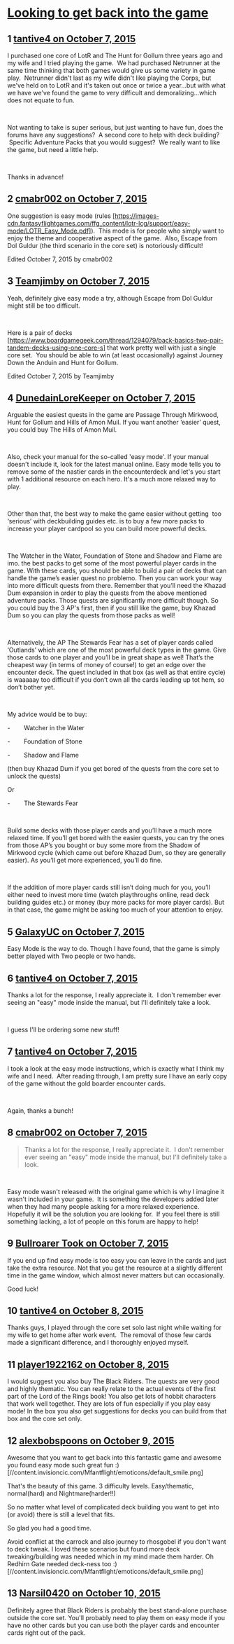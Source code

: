 # [Looking to get back into the game](https://community.fantasyflightgames.com/topic/190670-looking-to-get-back-into-the-game/)

## 1 [tantive4 on October 7, 2015](https://community.fantasyflightgames.com/topic/190670-looking-to-get-back-into-the-game/?do=findComment&comment=1838545)

I purchased one core of LotR and The Hunt for Gollum three years ago and my wife and I tried playing the game.  We had purchased Netrunner at the same time thinking that both games would give us some variety in game play.  Netrunner didn't last as my wife didn't like playing the Corps, but we've held on to LotR and it's taken out once or twice a year...but with what we have we've found the game to very difficult and demoralizing...which does not equate to fun.

 

Not wanting to take is super serious, but just wanting to have fun, does the forums have any suggestions?  A second core to help with deck building?  Specific Adventure Packs that you would suggest?  We really want to like the game, but need a little help.

 

Thanks in advance!

## 2 [cmabr002 on October 7, 2015](https://community.fantasyflightgames.com/topic/190670-looking-to-get-back-into-the-game/?do=findComment&comment=1838603)

One suggestion is easy mode (rules [https://images-cdn.fantasyflightgames.com/ffg_content/lotr-lcg/support/easy-mode/LOTR_Easy_Mode.pdf]).  This mode is for people who simply want to enjoy the theme and cooperative aspect of the game.  Also, Escape from Dol Guldur (the third scenario in the core set) is notoriously difficult!

Edited October 7, 2015 by cmabr002

## 3 [Teamjimby on October 7, 2015](https://community.fantasyflightgames.com/topic/190670-looking-to-get-back-into-the-game/?do=findComment&comment=1838633)

Yeah, definitely give easy mode a try, although Escape from Dol Guldur might still be too difficult.

 

Here is a pair of decks [https://www.boardgamegeek.com/thread/1294079/back-basics-two-pair-tandem-decks-using-one-core-s] that work pretty well with just a single core set.  You should be able to win (at least occasionally) against Journey Down the Anduin and Hunt for Gollum.

Edited October 7, 2015 by Teamjimby

## 4 [DunedainLoreKeeper on October 7, 2015](https://community.fantasyflightgames.com/topic/190670-looking-to-get-back-into-the-game/?do=findComment&comment=1838639)

Arguable the easiest quests in the game are Passage Through Mirkwood, Hunt for Gollum and Hills of Amon Muil. If you want another ‘easier’ quest, you could buy The Hills of Amon Muil.

 

Also, check your manual for the so-called 'easy mode'. If your manual doesn't include it, look for the latest manual online. Easy mode tells you to remove some of the nastier cards in the encounterdeck and let's you start with 1 additional resource on each hero. It's a much more relaxed way to play.

 

Other than that, the best way to make the game easier without getting  too ‘serious’ with deckbuilding guides etc. is to buy a few more packs to increase your player cardpool so you can build more powerful decks.

 

The Watcher in the Water, Foundation of Stone and Shadow and Flame are imo. the best packs to get some of the most powerful player cards in the game. With these cards, you should be able to build a pair of decks that can handle the game’s easier quest no problemo. Then you can work your way into more difficult quests from there. Remember that you’ll need the Khazad Dum expansion in order to play the quests from the above mentioned adventure packs. Those quests are significantly more difficult though. So you could buy the 3 AP's first, then if you still like the game, buy Khazad Dum so you can play the quests from those packs as well!

 

Alternatively, the AP The Stewards Fear has a set of player cards called ‘Outlands’ which are one of the most powerful deck types in the game. Give those cards to one player and you’ll be in great shape as wel! That’s the cheapest way (in terms of money of course!) to get an edge over the encounter deck. The quest included in that box (as well as that entire cycle) is waaaaay too difficult if you don’t own all the cards leading up tot hem, so don’t bother yet.

 

My advice would be to buy:

-        Watcher in the Water

-        Foundation of Stone

-        Shadow and Flame

(then buy Khazad Dum if you get bored of the quests from the core set to unlock the quests)

Or

-        The Stewards Fear

 

Build some decks with those player cards and you’ll have a much more relaxed time. If you’ll get bored with the easier quests, you can try the ones from those AP’s you bought or buy some more from the Shadow of Mirkwood cycle (which came out before Khazad Dum, so they are generally easier). As you’ll get more experienced, you’ll do fine.

 

If the addition of more player cards still isn’t doing much for you, you’ll either need to invest more time (watch playthroughs online, read deck building guides etc.) or money (buy more packs for more player cards). But in that case, the game might be asking too much of your attention to enjoy.

## 5 [GalaxyUC on October 7, 2015](https://community.fantasyflightgames.com/topic/190670-looking-to-get-back-into-the-game/?do=findComment&comment=1838652)

Easy Mode is the way to do. Though I have found, that the game is simply better played with Two people or two hands. 

## 6 [tantive4 on October 7, 2015](https://community.fantasyflightgames.com/topic/190670-looking-to-get-back-into-the-game/?do=findComment&comment=1838666)

Thanks a lot for the response, I really appreciate it.  I don't remember ever seeing an "easy" mode inside the manual, but I'll definitely take a look.

 

I guess I'll be ordering some new stuff!

## 7 [tantive4 on October 7, 2015](https://community.fantasyflightgames.com/topic/190670-looking-to-get-back-into-the-game/?do=findComment&comment=1838675)

I took a look at the easy mode instructions, which is exactly what I think my wife and I need.  After reading through, I am pretty sure I have an early copy of the game without the gold boarder encounter cards.

 

Again, thanks a bunch!

## 8 [cmabr002 on October 7, 2015](https://community.fantasyflightgames.com/topic/190670-looking-to-get-back-into-the-game/?do=findComment&comment=1838678)

> Thanks a lot for the response, I really appreciate it.  I don't remember ever seeing an "easy" mode inside the manual, but I'll definitely take a look.

 

Easy mode wasn't released with the original game which is why I imagine it wasn't included in your game.  It is something the developers added later when they had many people asking for a more relaxed experience.  Hopefully it will be the solution you are looking for.  If you feel there is still something lacking, a lot of people on this forum are happy to help!

## 9 [Bullroarer Took on October 7, 2015](https://community.fantasyflightgames.com/topic/190670-looking-to-get-back-into-the-game/?do=findComment&comment=1838735)

If you end up find easy mode is too easy you can leave in the cards and just take the extra resource. Not that you get the resource at a slightly different time in the game window, which almost never matters but can occasionally.

Good luck!

## 10 [tantive4 on October 8, 2015](https://community.fantasyflightgames.com/topic/190670-looking-to-get-back-into-the-game/?do=findComment&comment=1840062)

Thanks guys, I played through the core set solo last night while waiting for my wife to get home after work event.  The removal of those few cards made a significant difference, and I thoroughly enjoyed myself.

## 11 [player1922162 on October 8, 2015](https://community.fantasyflightgames.com/topic/190670-looking-to-get-back-into-the-game/?do=findComment&comment=1840266)

I would suggest you also buy The Black Riders. The quests are very good and highly thematic. You can really relate to the actual events of the first part of the Lord of the Rings book! You also get lots of hobbit characters that work well together. They are lots of fun especially if you play easy mode! In the box you also get suggestions for decks you can build from that box and the core set only.

## 12 [alexbobspoons on October 9, 2015](https://community.fantasyflightgames.com/topic/190670-looking-to-get-back-into-the-game/?do=findComment&comment=1842194)

Awesome that you want to get back into this fantastic game and awesome you found easy mode such great fun :) [//content.invisioncic.com/Mfantflight/emoticons/default_smile.png]

That's the beauty of this game. 3 difficulty levels. Easy/thematic, normal(hard) and Nightmare(harder!!)

So no matter what level of complicated deck building you want to get into (or avoid) there is still a level that fits.

So glad you had a good time.

Avoid conflict at the carrock and also journey to rhosgobel if you don't want to deck tweak. I loved these scenarios but found more deck tweaking/building was needed which in my mind made them harder. Oh Redhirn Gate needed deck-ness too :) [//content.invisioncic.com/Mfantflight/emoticons/default_smile.png]

## 13 [Narsil0420 on October 10, 2015](https://community.fantasyflightgames.com/topic/190670-looking-to-get-back-into-the-game/?do=findComment&comment=1842566)

Definitely agree that Black Riders is probably the best stand-alone purchase outside the core set. You'll probably need to play them on easy mode if you have no other cards but you can use both the player cards and encounter cards right out of the pack.

